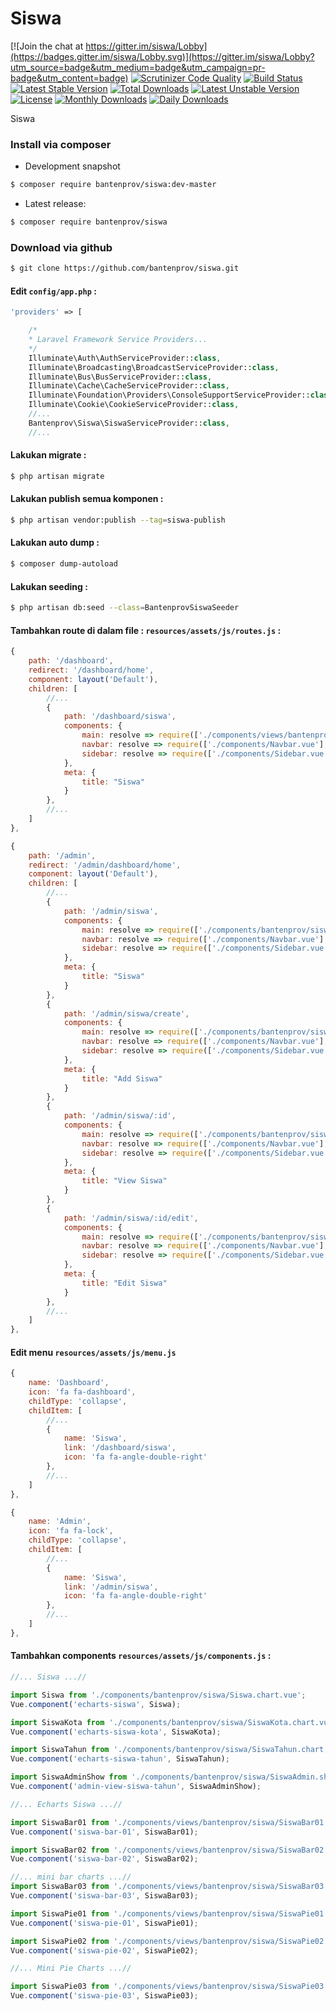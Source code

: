 # Siswa

[![Join the chat at https://gitter.im/siswa/Lobby](https://badges.gitter.im/siswa/Lobby.svg)](https://gitter.im/siswa/Lobby?utm_source=badge&utm_medium=badge&utm_campaign=pr-badge&utm_content=badge)
[![Scrutinizer Code Quality](https://scrutinizer-ci.com/g/bantenprov/siswa/badges/quality-score.png?b=master)](https://scrutinizer-ci.com/g/bantenprov/siswa/?branch=master)
[![Build Status](https://scrutinizer-ci.com/g/bantenprov/siswa/badges/build.png?b=master)](https://scrutinizer-ci.com/g/bantenprov/siswa/build-status/master)
[![Latest Stable Version](https://poser.pugx.org/bantenprov/siswa/v/stable)](https://packagist.org/packages/bantenprov/siswa)
[![Total Downloads](https://poser.pugx.org/bantenprov/siswa/downloads)](https://packagist.org/packages/bantenprov/siswa)
[![Latest Unstable Version](https://poser.pugx.org/bantenprov/siswa/v/unstable)](https://packagist.org/packages/bantenprov/siswa)
[![License](https://poser.pugx.org/bantenprov/siswa/license)](https://packagist.org/packages/bantenprov/siswa)
[![Monthly Downloads](https://poser.pugx.org/bantenprov/siswa/d/monthly)](https://packagist.org/packages/bantenprov/siswa)
[![Daily Downloads](https://poser.pugx.org/bantenprov/siswa/d/daily)](https://packagist.org/packages/bantenprov/siswa)

Siswa

### Install via composer

- Development snapshot

```bash
$ composer require bantenprov/siswa:dev-master
```

- Latest release:

```bash
$ composer require bantenprov/siswa
```

### Download via github

```bash
$ git clone https://github.com/bantenprov/siswa.git
```

#### Edit `config/app.php` :

```php
'providers' => [

    /*
    * Laravel Framework Service Providers...
    */
    Illuminate\Auth\AuthServiceProvider::class,
    Illuminate\Broadcasting\BroadcastServiceProvider::class,
    Illuminate\Bus\BusServiceProvider::class,
    Illuminate\Cache\CacheServiceProvider::class,
    Illuminate\Foundation\Providers\ConsoleSupportServiceProvider::class,
    Illuminate\Cookie\CookieServiceProvider::class,
    //...
    Bantenprov\Siswa\SiswaServiceProvider::class,
    //...
```

#### Lakukan migrate :

```bash
$ php artisan migrate
```

#### Lakukan publish semua komponen :

```bash
$ php artisan vendor:publish --tag=siswa-publish
```

#### Lakukan auto dump :

```bash
$ composer dump-autoload
```

#### Lakukan seeding :

```bash
$ php artisan db:seed --class=BantenprovSiswaSeeder
```

#### Tambahkan route di dalam file : `resources/assets/js/routes.js` :

```javascript
{
    path: '/dashboard',
    redirect: '/dashboard/home',
    component: layout('Default'),
    children: [
        //...
        {
            path: '/dashboard/siswa',
            components: {
                main: resolve => require(['./components/views/bantenprov/siswa/DashboardSiswa.vue'], resolve),
                navbar: resolve => require(['./components/Navbar.vue'], resolve),
                sidebar: resolve => require(['./components/Sidebar.vue'], resolve)
            },
            meta: {
                title: "Siswa"
            }
        },
        //...
    ]
},
```

```javascript
{
    path: '/admin',
    redirect: '/admin/dashboard/home',
    component: layout('Default'),
    children: [
        //...
        {
            path: '/admin/siswa',
            components: {
                main: resolve => require(['./components/bantenprov/siswa/Siswa.index.vue'], resolve),
                navbar: resolve => require(['./components/Navbar.vue'], resolve),
                sidebar: resolve => require(['./components/Sidebar.vue'], resolve)
            },
            meta: {
                title: "Siswa"
            }
        },
        {
            path: '/admin/siswa/create',
            components: {
                main: resolve => require(['./components/bantenprov/siswa/Siswa.add.vue'], resolve),
                navbar: resolve => require(['./components/Navbar.vue'], resolve),
                sidebar: resolve => require(['./components/Sidebar.vue'], resolve)
            },
            meta: {
                title: "Add Siswa"
            }
        },
        {
            path: '/admin/siswa/:id',
            components: {
                main: resolve => require(['./components/bantenprov/siswa/Siswa.show.vue'], resolve),
                navbar: resolve => require(['./components/Navbar.vue'], resolve),
                sidebar: resolve => require(['./components/Sidebar.vue'], resolve)
            },
            meta: {
                title: "View Siswa"
            }
        },
        {
            path: '/admin/siswa/:id/edit',
            components: {
                main: resolve => require(['./components/bantenprov/siswa/Siswa.edit.vue'], resolve),
                navbar: resolve => require(['./components/Navbar.vue'], resolve),
                sidebar: resolve => require(['./components/Sidebar.vue'], resolve)
            },
            meta: {
                title: "Edit Siswa"
            }
        },
        //...
    ]
},
```

#### Edit menu `resources/assets/js/menu.js`

```javascript
{
    name: 'Dashboard',
    icon: 'fa fa-dashboard',
    childType: 'collapse',
    childItem: [
        //...
        {
            name: 'Siswa',
            link: '/dashboard/siswa',
            icon: 'fa fa-angle-double-right'
        },
        //...
    ]
},
```

```javascript
{
    name: 'Admin',
    icon: 'fa fa-lock',
    childType: 'collapse',
    childItem: [
        //...
        {
            name: 'Siswa',
            link: '/admin/siswa',
            icon: 'fa fa-angle-double-right'
        },
        //...
    ]
},
```

#### Tambahkan components `resources/assets/js/components.js` :

```javascript
//... Siswa ...//

import Siswa from './components/bantenprov/siswa/Siswa.chart.vue';
Vue.component('echarts-siswa', Siswa);

import SiswaKota from './components/bantenprov/siswa/SiswaKota.chart.vue';
Vue.component('echarts-siswa-kota', SiswaKota);

import SiswaTahun from './components/bantenprov/siswa/SiswaTahun.chart.vue';
Vue.component('echarts-siswa-tahun', SiswaTahun);

import SiswaAdminShow from './components/bantenprov/siswa/SiswaAdmin.show.vue';
Vue.component('admin-view-siswa-tahun', SiswaAdminShow);

//... Echarts Siswa ...//

import SiswaBar01 from './components/views/bantenprov/siswa/SiswaBar01.vue';
Vue.component('siswa-bar-01', SiswaBar01);

import SiswaBar02 from './components/views/bantenprov/siswa/SiswaBar02.vue';
Vue.component('siswa-bar-02', SiswaBar02);

//... mini bar charts ...//
import SiswaBar03 from './components/views/bantenprov/siswa/SiswaBar03.vue';
Vue.component('siswa-bar-03', SiswaBar03);

import SiswaPie01 from './components/views/bantenprov/siswa/SiswaPie01.vue';
Vue.component('siswa-pie-01', SiswaPie01);

import SiswaPie02 from './components/views/bantenprov/siswa/SiswaPie02.vue';
Vue.component('siswa-pie-02', SiswaPie02);

//... Mini Pie Charts ...//

import SiswaPie03 from './components/views/bantenprov/siswa/SiswaPie03.vue';
Vue.component('siswa-pie-03', SiswaPie03);
```
